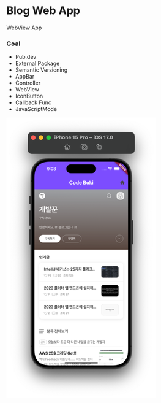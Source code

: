# Blog Web App
WebView App

### Goal
- Pub.dev
- External Package
- Semantic Versioning
- AppBar
- Controller
- WebView
- IconButton
- Callback Func
- JavaScriptMode

![iOS_img](./blog_web_app/img/app.png)